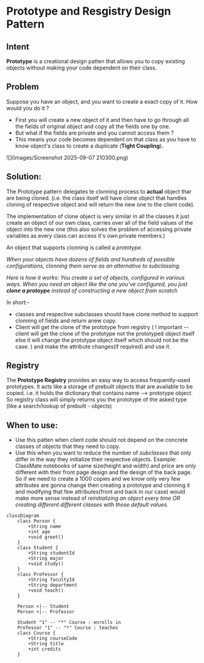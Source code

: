 # Prototype and Resgistry Design Pattern

## Intent
**Prototype**  is a creational design patten that allows you to copy existing objects without making your code dependent on their class.

## Problem
Suppose you have an object, and you want to create a exact copy of it. How would you do it ?

- First you will create a new object of it and then have to go through all the fields of original object and copy all the fields one by one.
- But what if the fields are private and you cannot access them ? 
- This means your code becomes dependent on that class as you have to know object's class to create a duplicate (**Tight Coupling**).

![](images/Screenshot 2025-09-07 210300.png)

## Solution:
The Prototype pattern delegates te clonning process to **actual** object thar are being cloned. (i.e. the class itself will have clone object that handles cloning of respective object and will return the new one to the client code).

The implementation of clone object is very similar in all the classes it just create an object of our own class, carries over all of the field values of the object into the new one (this also solves the problem of accessing private variables as every class can access it's own private members.)

An object that supports clonning is called a *prototype*. 

*When your objects have dozens of fields and hundreds of possible configurations, clonning them serve as an alternative to subclassing.*

*Here is how it works: You create a set of objects, configured in various ways. When you need an object like the one you've configured, you just **clone a protoype** instead of constructing a new object from scratch*

In short:-
- classes and respective subclasses should have clone method to support clonning of fields and return anew copy.
- Client will get the clone of the prototype from registry ( ! important -- client will get the clone of the prototype not the prototyped object itself else it will change the prototype object itself which should not be the case. ) and make the attribute changes(if required) and use it.

## Registry
The **Prototype Registry** provides an easy way to access frequently-used prototypes. It acts like a storage of prebuilt objects that are available to be copied. i.e. it holds the dictionary that contains name --> prototype object. So registry class will simply returns you the prototype of the asked type (like a search/lookup of prebuilt - objects)


## When to use:

- Use this patten when client code should not depend on the concrete classes of objects that they need to copy. 
- Use this when you want to reduce the number of *subclasses* that only differ in the way they initialize their respective objects. Example: ClassMate notebooks of same size(height and width) and price are only different with their front page design and the design of the back page. So if we need to create a 1000 copies and we know only very few attributes are gonna change then creating a prototype and clonning it and modifying that few attributes(front and back in our case) would make more sense instead of *reinitializing an object every time OR creating different different classes with those default values*.

```mermaid
classDiagram
    class Person {
        +String name
        +int age
        +void greet()
    }
    class Student {
        +String studentId
        +String major
        +void study()
    }
    class Professor {
        +String facultyId
        +String department
        +void teach()
    }

    Person <|-- Student
    Person <|-- Professor

    Student "1" -- "*" Course : enrolls in
    Professor "1" -- "*" Course : teaches
    class Course {
        +String courseCode
        +String title
        +int credits
    }
